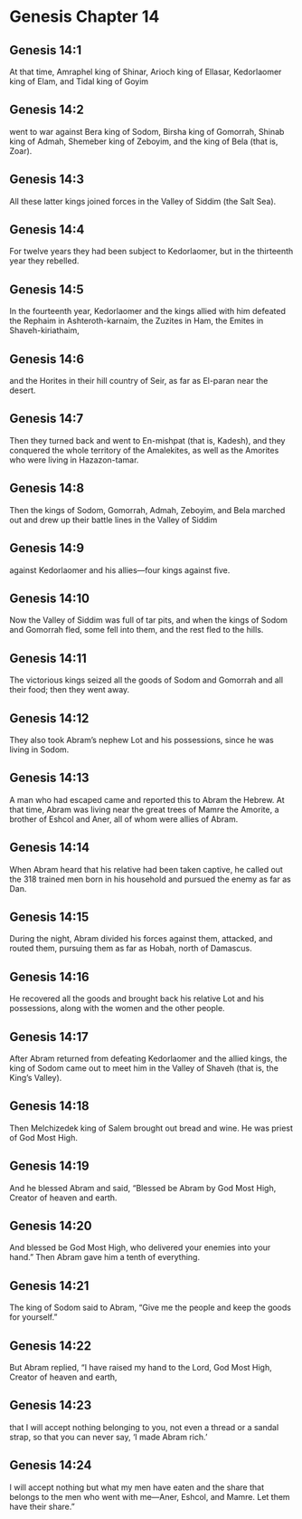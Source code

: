 # Genesis Chapter 14

## Genesis 14:1
At that time, Amraphel king of Shinar, Arioch king of Ellasar, Kedorlaomer king of Elam, and Tidal king of Goyim

## Genesis 14:2
went to war against Bera king of Sodom, Birsha king of Gomorrah, Shinab king of Admah, Shemeber king of Zeboyim, and the king of Bela (that is, Zoar).

## Genesis 14:3
All these latter kings joined forces in the Valley of Siddim (the Salt Sea).

## Genesis 14:4
For twelve years they had been subject to Kedorlaomer, but in the thirteenth year they rebelled.

## Genesis 14:5
In the fourteenth year, Kedorlaomer and the kings allied with him defeated the Rephaim in Ashteroth-karnaim, the Zuzites in Ham, the Emites in Shaveh-kiriathaim,

## Genesis 14:6
and the Horites in their hill country of Seir, as far as El-paran near the desert.

## Genesis 14:7
Then they turned back and went to En-mishpat (that is, Kadesh), and they conquered the whole territory of the Amalekites, as well as the Amorites who were living in Hazazon-tamar.

## Genesis 14:8
Then the kings of Sodom, Gomorrah, Admah, Zeboyim, and Bela marched out and drew up their battle lines in the Valley of Siddim

## Genesis 14:9
against Kedorlaomer and his allies—four kings against five.

## Genesis 14:10
Now the Valley of Siddim was full of tar pits, and when the kings of Sodom and Gomorrah fled, some fell into them, and the rest fled to the hills.

## Genesis 14:11
The victorious kings seized all the goods of Sodom and Gomorrah and all their food; then they went away.

## Genesis 14:12
They also took Abram’s nephew Lot and his possessions, since he was living in Sodom.

## Genesis 14:13
A man who had escaped came and reported this to Abram the Hebrew. At that time, Abram was living near the great trees of Mamre the Amorite, a brother of Eshcol and Aner, all of whom were allies of Abram.

## Genesis 14:14
When Abram heard that his relative had been taken captive, he called out the 318 trained men born in his household and pursued the enemy as far as Dan.

## Genesis 14:15
During the night, Abram divided his forces against them, attacked, and routed them, pursuing them as far as Hobah, north of Damascus.

## Genesis 14:16
He recovered all the goods and brought back his relative Lot and his possessions, along with the women and the other people.

## Genesis 14:17
After Abram returned from defeating Kedorlaomer and the allied kings, the king of Sodom came out to meet him in the Valley of Shaveh (that is, the King’s Valley).

## Genesis 14:18
Then Melchizedek king of Salem brought out bread and wine. He was priest of God Most High.

## Genesis 14:19
And he blessed Abram and said, “Blessed be Abram by God Most High, Creator of heaven and earth.

## Genesis 14:20
And blessed be God Most High, who delivered your enemies into your hand.” Then Abram gave him a tenth of everything.

## Genesis 14:21
The king of Sodom said to Abram, “Give me the people and keep the goods for yourself.”

## Genesis 14:22
But Abram replied, “I have raised my hand to the Lord, God Most High, Creator of heaven and earth,

## Genesis 14:23
that I will accept nothing belonging to you, not even a thread or a sandal strap, so that you can never say, ‘I made Abram rich.’

## Genesis 14:24
I will accept nothing but what my men have eaten and the share that belongs to the men who went with me—Aner, Eshcol, and Mamre. Let them have their share.”

